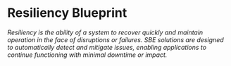 # Resiliency Blueprint

_Resiliency is the ability of a system to recover quickly and maintain operation in the face of disruptions or failures. SBE solutions are designed to automatically detect and mitigate issues, enabling applications to continue functioning with minimal downtime or impact._